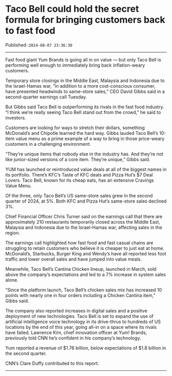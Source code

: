 # Taco Bell could hold the secret formula for bringing customers back to fast food

Published :`2024-08-07 23:36:30`

---

Fast food giant Yum Brands is going all in on value — but only Taco Bell is performing well enough to immediately bring back inflation-weary customers.

Temporary store closings in the Middle East, Malaysia and Indonesia due to the Israel-Hamas war, “in addition to a more cost-conscious consumer, have presented headwinds to same-store sales,” CEO David Gibbs said in a second-quarter earnings call Tuesday.

But Gibbs said Taco Bell is outperforming its rivals in the fast food industry. “I think we’re really seeing Taco Bell stand out from the crowd,” he said to investors.

Customers are looking for ways to stretch their dollars, something McDonald’s and Chipotle learned the hard way. Gibbs lauded Taco Bell’s 10-item value menu as a prime example of a way to bring in those price-weary customers in a challenging environment.

“They’re unique items that nobody else in the industry has. And they’re not like junior-sized versions of a core item. They’re unique,” Gibbs said.

YUM has launched or reintroduced value deals at all of the biggest names in its portfolio. There’s KFC’s Taste of KFC deals and Pizza Hut’s $7 Deal Lovers. Taco Bell, known for its cheap eats, has an extensive Cravings Value Menu.

Of the three, only Taco Bell’s US same-store sales grew in the second quarter of 2024, at 5%. Both KFC and Pizza Hut’s same-store sales declined 3%.

Chief Financial Officer Chris Turner said on the earnings call that there are approximately 210 restaurants temporarily closed across the Middle East, Malaysia and Indonesia due to the Israel-Hamas war, affecting sales in the region.

The earnings call highlighted how fast food and fast casual chains are struggling to retain customers who believe it is cheaper to just eat at home. McDonald’s, Starbucks, Burger King and Wendy’s have all reported less foot traffic and lower overall sales and have jumped into value meals.

Meanwhile, Taco Bell’s Cantina Chicken lineup, launched in March, sold above the company’s expectations and led to a 7% increase in system sales alone.

“Since the platform launch, Taco Bell’s chicken sales mix has increased 10 points with nearly one in four orders including a Chicken Cantina item,” Gibbs said.

The company also reported increases in digital sales and a positive deployment of new technologies. Taco Bell is set to expand the use of artificial intelligence voice technology in its drive-thrus to hundreds of US locations by the end of this year, going all-in on a space where its rivals have failed. Lawrence Kim, chief innovation officer at Yum! Brands, previously told CNN he’s confident in his company’s technology.

Yum reported a revenue of $1.76 billion, below expectations of $1.8 billion in the second quarter.

CNN’s Clare Duffy contributed to this report.

---

